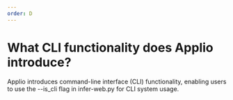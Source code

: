 ```yaml
---
order: D
---
```


# What CLI functionality does Applio introduce?

Applio introduces command-line interface (CLI) functionality, enabling users to use the --is_cli flag in infer-web.py for CLI system usage.